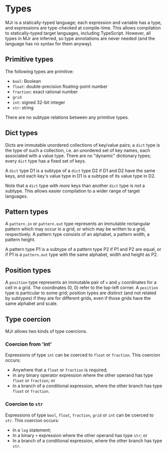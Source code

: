 # Types

MJr is a statically-typed language; each expression and variable has a type, and expressions are type-checked at compile-time. This allows compilation to statically-typed target languages, including TypeScript. However, all types in MJr are inferred, so type annotations are never needed (and the language has no syntax for them anyway).


## Primitive types

The following types are primitive:

- `bool`: Boolean
- `float`: double-precision floating-point number
- `fraction`: exact rational number
- `grid`
- `int`: signed 32-bit integer
- `str`: string

There are no subtype relations between any primitive types.


## Dict types

Dicts are immutable unordered collections of key/value pairs; a `dict` type is the type of such a collection, i.e. an unordered set of key names, each associated with a value type. There are no "dynamic" dictionary types; every `dict` type has a fixed set of keys.

A `dict` type D1 is a subtype of a `dict` type D2 if D1 and D2 have the same keys, and each key's value type in D1 is a subtype of its value type in D2.

Note that a `dict` type with *more* keys than another `dict` type is *not* a subtype. This allows easier compilation to a wider range of target languages.


## Pattern types

A `pattern.in` or `pattern.out` type represents an immutable rectangular pattern which may occur in a grid, or which may be written to a grid, respectively. A pattern type consists of an alphabet, a pattern width, a pattern height.

A pattern type P1 is a subtype of a pattern type P2 if P1 and P2 are equal, or if P1 is a `pattern.out` type with the same alphabet, width and height as P2.


## Position types

A `position` type represents an immutable pair of `x` and `y` coordinates for a cell in a grid. The coordinates (0, 0) refer to the top-left corner. A `position` type is particular to some grid; position types are distinct (and not related by subtypes) if they are for different grids, even if those grids have the same alphabet and scale.


## Type coercion

MJr allows two kinds of type coercions.

### Coercion from 'int'

Expressions of type `int` can be coerced to `float` or `fraction`. This coercion occurs:

- Anywhere that a `float` or `fraction` is required;
- In any binary operator expression where the other operand has type `float` or `fraction`; or
- In a branch of a conditional expression, where the other branch has type `float` or `fraction`.

### Coercion to `str`

Expressions of type `bool`, `float`, `fraction`, `grid` or `int` can be coerced to `str`. This coercion occurs:

- In a `log` statement;
- In a binary `+` expression where the other operand has type `str`; or
- In a branch of a conditional expression, where the other branch has type `str`.

